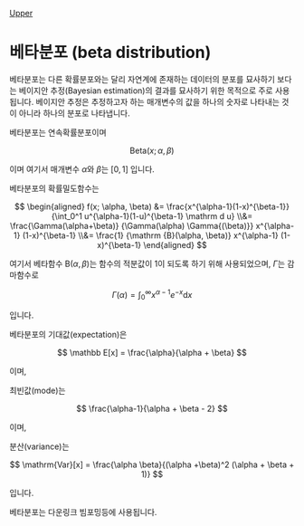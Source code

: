 [Upper](index.md)

# 베타분포 (beta distribution)

베타분포는 다른 확률분포와는 달리 자연계에 존재하는 데이터의 분포를 묘사하기 보다는 베이지안 추정(Bayesian estimation)의 결과를 묘사하기 위한 목적으로 주로 사용됩니다. 베이지안 추정은 추정하고자 하는 매개변수의 값을 하나의 숫자로 나타내는 것이 아니라 하나의 분포로 나타냅니다.

베타분포는 연속확률분포이며

$$
\mathrm{Beta}(x; \alpha, \beta)
$$

이며 여기서 매개변수 $\alpha$와 $\beta$는 $[0, 1]$ 입니다.

베타분포의 확률밀도함수는

$$
\begin{aligned}
f(x; \alpha, \beta)
&=
\frac{x^{\alpha-1}(1-x)^{\beta-1}}
{\int_0^1 u^{\alpha-1}(1-u)^{\beta-1} \mathrm d u}
\\&=
\frac{\Gamma(\alpha+\beta)}
{\Gamma(\alpha) \Gamma{(\beta)}}
x^{\alpha-1} (1-x)^{\beta-1}
\\&=
\frac{1}
{\mathrm {B}(\alpha, \beta)}
x^{\alpha-1} (1-x)^{\beta-1}
\end{aligned}
$$

여기서 베타함수 $\mathrm{B}(\alpha, \beta)$는 함수의 적분값이 1이 되도록 하기 위해 사용되었으며, $\Gamma$는 감마함수로

$$
\Gamma(\alpha) = \int_0^\infty x^{\alpha-1} e^{-x} \mathrm d x
$$

입니다. 

베타분포의 기대값(expectation)은

$$
\mathbb E[x] = \frac{\alpha}{\alpha + \beta}
$$

이며,

최빈값(mode)는

$$
\frac{\alpha-1}{\alpha + \beta - 2}
$$

이며,

분산(variance)는

$$
\mathrm{Var}[x] = \frac{\alpha \beta}{(\alpha +\beta)^2 (\alpha + \beta + 1)}
$$

입니다.

베타분포는 다운링크 빔포밍등에 사용됩니다.
